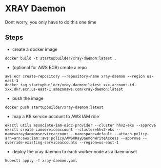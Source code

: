 # XRAY Daemon
Dont worry, you only have to do this one time

## Steps
- create a docker image
```
docker build -t startupbuilder/xray-daemon:latest .
```
- (optional for AWS ECR) create a repo
```
aws ecr create-repository --repository-name xray-daemon --region us-east-1
docker tag startupbuilder/xray-daemon:latest xxx-account-id-xxx.dkr.ecr.us-east-1.amazonaws.com/xray-daemon:latest
```
- push the image
```
docker push startupbuilder/xray-daemon:latest
```
- map a K8 service account to AWS IAM role
```
eksctl utils associate-iam-oidc-provider --cluster hhv2-eks --approve
eksctl create iamserviceaccount --cluster=hhv2-eks --name=xraydaemonserviceaccount --namespace=default --attach-policy-arn=arn:aws:iam::aws:policy/AWSXRayDaemonWriteAccess --approve --override-existing-serviceaccounts --region=us-east-1
```
- deploy the xray daemon to each worker node as a daemonset
```
kubectl apply -f xray-daemon.yaml
```